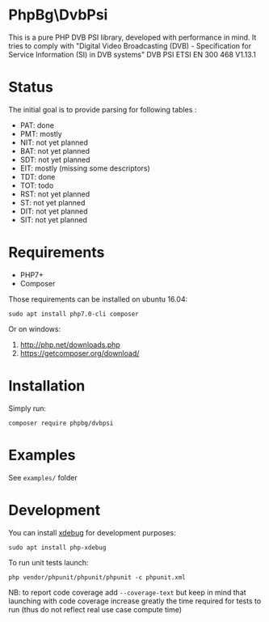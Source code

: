 # PhpBg\DvbPsi

This is a pure PHP DVB PSI library, developed with performance in mind.
It tries to comply with "Digital Video Broadcasting (DVB) - Specification for Service Information (SI) in DVB systems" DVB PSI ETSI EN 300 468 V1.13.1

# Status

The initial goal is to provide parsing for following tables :
 * PAT: done
 * PMT: mostly
 * NIT: not yet planned
 * BAT: not yet planned
 * SDT: not yet planned
 * EIT: mostly (missing some descriptors)
 * TDT: done
 * TOT: todo
 * RST: not yet planned
 * ST: not yet planned
 * DIT: not yet planned
 * SIT: not yet planned
 

# Requirements

* PHP7+
* Composer

Those requirements can be installed on ubuntu 16.04:

    sudo apt install php7.0-cli composer

Or on windows:

1. http://php.net/downloads.php
2. https://getcomposer.org/download/


# Installation

Simply run:

    composer require phpbg/dvbpsi

# Examples

See `examples/` folder


# Development


You can install [xdebug](https://xdebug.org/download.php) for development purposes:

    sudo apt install php-xdebug


To run unit tests launch:

    php vendor/phpunit/phpunit/phpunit -c phpunit.xml
    
NB: to report code coverage add `--coverage-text` but keep in mind that launching with code coverage increase greatly the time required for tests to run (thus do not reflect real use case compute time)
